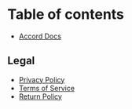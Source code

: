 # Table of contents

* [Accord Docs](README.md)

## Legal

* [Privacy Policy](legal/privacy.md)
* [Terms of Service](legal/terms.md)
* [Return Policy](legal/return-policy.md)

